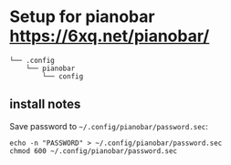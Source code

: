 # Setup for pianobar <https://6xq.net/pianobar/>

    └── .config
        └── pianobar
            └── config

## install notes

Save password to `~/.config/pianobar/password.sec`:

    echo -n "PASSWORD" > ~/.config/pianobar/password.sec
    chmod 600 ~/.config/pianobar/password.sec
